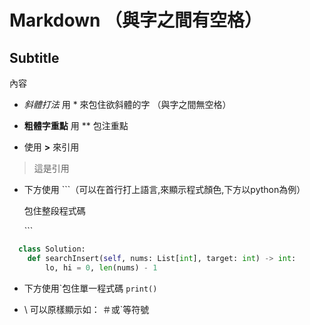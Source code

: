 # Markdown （與字之間有空格）
  ## Subtitle
  內容
- *斜體打法* 用 * 來包住欲斜體的字 （與字之間無空格）

- **粗體字重點** 用 ** 包注重點

- 使用 **>** 來引用

>這是引用

- 下方使用
  \```（可以在首行打上語言,來顯示程式顏色,下方以python為例）
  
  包住整段程式碼
  
  \```

```python
  class Solution:
    def searchInsert(self, nums: List[int], target: int) -> int:
        lo, hi = 0, len(nums) - 1
```

- 下方使用\`包住單一程式碼
`print()`

- \ 可以原樣顯示如： ＃或\`等符號




    
    
